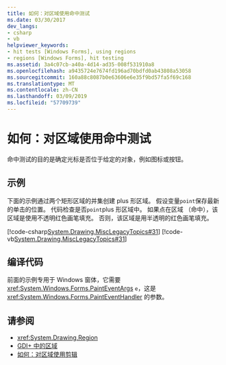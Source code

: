 ```yaml
---
title: 如何：对区域使用命中测试
ms.date: 03/30/2017
dev_langs:
- csharp
- vb
helpviewer_keywords:
- hit tests [Windows Forms], using regions
- regions [Windows Forms], hit testing
ms.assetid: 3a4c07cb-a40a-4d14-ad35-008f531910a8
ms.openlocfilehash: a9435724e7674fd196ad70bdfd0ab43808a53058
ms.sourcegitcommit: 160a88c8087b0e63606e6e35f9bd57fa5f69c168
ms.translationtype: MT
ms.contentlocale: zh-CN
ms.lasthandoff: 03/09/2019
ms.locfileid: "57709739"
---
```

# <a name="how-to-use-hit-testing-with-a-region"></a>如何：对区域使用命中测试
命中测试的目的是确定光标是否位于给定的对象，例如图标或按钮。  
  
## <a name="example"></a>示例  
 下面的示例通过两个矩形区域的并集创建 plus 形区域。 假设变量`point`保存最新的单击的位置。 代码检查是否`point`plus 形区域中。 如果点在区域 （命中），该区域是使用不透明红色画笔填充。 否则，该区域是用半透明的红色画笔填充。  
  
 [!code-csharp[System.Drawing.MiscLegacyTopics#31](~/samples/snippets/csharp/VS_Snippets_Winforms/System.Drawing.MiscLegacyTopics/CS/Class1.cs#31)]
 [!code-vb[System.Drawing.MiscLegacyTopics#31](~/samples/snippets/visualbasic/VS_Snippets_Winforms/System.Drawing.MiscLegacyTopics/VB/Class1.vb#31)]  
  
## <a name="compiling-the-code"></a>编译代码  
 前面的示例专用于 Windows 窗体，它需要 <xref:System.Windows.Forms.PaintEventArgs> `e`，这是 <xref:System.Windows.Forms.PaintEventHandler> 的参数。  
  
## <a name="see-also"></a>请参阅
- <xref:System.Drawing.Region>
- [GDI+ 中的区域](regions-in-gdi.md)
- [如何：对区域使用剪辑](how-to-use-clipping-with-a-region.md)
